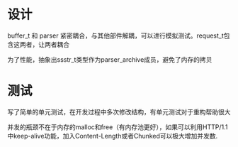 # 设计

buffer_t 和 parser 紧密耦合，与其他部件解耦，可以进行模拟测试。request_t包含这两者，让两者耦合

为了性能，抽象出ssstr_t类型作为parser_archive成员，避免了内存的拷贝


# 测试

写了简单的单元测试，在开发过程中多次修改结构，有单元测试对于重构帮助很大

并发的瓶颈不在于内存的malloc和free（有内存池更好），如果可以利用HTTP/1.1中keep-alive功能，加入Content-Length或者Chunked可以极大增加并发数.
